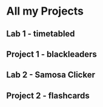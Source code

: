 # All my Projects

## Lab 1 - timetabled

## Project 1 - blackleaders

## Lab 2 - Samosa Clicker

## Project 2 - flashcards
